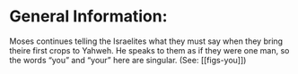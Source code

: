 # General Information:

Moses continues telling the Israelites what they must say when they bring theire first crops to Yahweh. He speaks to them as if they were one man, so the words “you” and “your” here are singular. (See: [[figs-you]])
